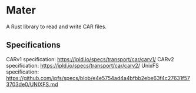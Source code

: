 # Mater

A Rust library to read and write CAR files.

## Specifications

CARv1 specification: https://ipld.io/specs/transport/car/carv1/
CARv2 specification: https://ipld.io/specs/transport/car/carv2/
UnixFS specification: https://github.com/ipfs/specs/blob/e4e5754ad4a4bfbb2ebe63f4c27631f573703de0/UNIXFS.md
